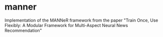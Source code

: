 # manner
Implementation of the MANNeR framework from the paper "Train Once, Use Flexibly: A Modular Framework for Multi-Aspect Neural News Recommendation" 
